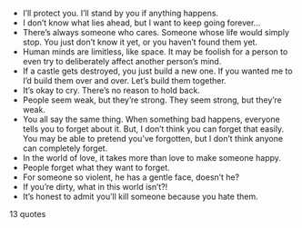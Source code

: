  - I’ll protect you. I’ll stand by you if anything happens.
 - I don’t know what lies ahead, but I want to keep going forever...
 - There’s always someone who cares. Someone whose life would simply stop. You just don’t know it yet, or you haven’t found them yet.
 - Human minds are limitless, like space. It may be foolish for a person to even try to deliberately affect another person’s mind.
 - If a castle gets destroyed, you just build a new one. If you wanted me to I’d build them over and over. Let’s build them together.
 - It’s okay to cry. There’s no reason to hold back.
 - People seem weak, but they’re strong. They seem strong, but they’re weak.
 - You all say the same thing. When something bad happens, everyone tells you to forget about it. But, I don’t think you can forget that easily. You may be able to pretend you’ve forgotten, but I don’t think anyone can completely forget.
 - In the world of love, it takes more than love to make someone happy.
 - People forget what they want to forget.
 - For someone so violent, he has a gentle face, doesn’t he?
 - If you’re dirty, what in this world isn’t?!
 - It’s honest to admit you’ll kill someone because you hate them.

13 quotes